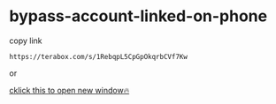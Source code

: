 # bypass-account-linked-on-phone

copy link
```
https://terabox.com/s/1RebqpL5CpGpOkqrbCVf7Kw
```
or


<a href='https://terabox.com/s/1RebqpL5CpGpOkqrbCVf7Kw' target='_blank' rel="noopener noreferrer">cklick this to open new window🔥</a>
